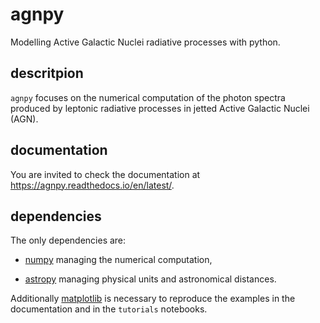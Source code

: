 # agnpy
Modelling Active Galactic Nuclei radiative processes with python.

## descritpion
`agnpy` focuses on the numerical computation of the photon spectra produced by leptonic radiative processes in jetted Active Galactic Nuclei (AGN).  

## documentation
You are invited to check the documentation at https://agnpy.readthedocs.io/en/latest/.

## dependencies
The only dependencies are:

* [numpy](https://numpy.org) managing the numerical computation,

* [astropy](https://www.astropy.org) managing physical units and astronomical distances.

Additionally [matplotlib](https://matplotlib.org) is necessary to reproduce the examples in the documentation and in the `tutorials` notebooks.


